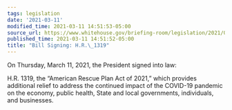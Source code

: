 ```yaml
---
tags: legislation
date: '2021-03-11'
modified_time: 2021-03-11 14:51:53-05:00
source_url: https://www.whitehouse.gov/briefing-room/legislation/2021/03/11/bill-signing-h-r-1319/
published_time: 2021-03-11 14:51:52-05:00
title: "Bill Signing: H.R.\_1319"
---
```

 
On Thursday, March 11, 2021, the President signed into law:

H.R. 1319, the “American Rescue Plan Act of 2021,” which provides
additional relief to address the continued impact of the COVID-19
pandemic on the economy, public health, State and local governments,
individuals, and businesses.
